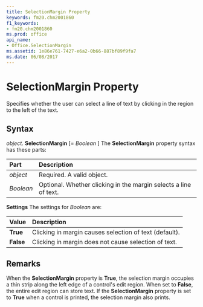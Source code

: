 ```yaml
---
title: SelectionMargin Property
keywords: fm20.chm2001860
f1_keywords:
- fm20.chm2001860
ms.prod: office
api_name:
- Office.SelectionMargin
ms.assetid: 1e86e761-7427-e6a2-0b66-887bf89f9fa7
ms.date: 06/08/2017
---
```



# SelectionMargin Property



Specifies whether the user can select a line of text by clicking in the region to the left of the text.

## Syntax

_object_. **SelectionMargin** [= _Boolean_ ]
The  **SelectionMargin** property syntax has these parts:


|**Part**|**Description**|
|:-----|:-----|
| _object_|Required. A valid object.|
| _Boolean_|Optional. Whether clicking in the margin selects a line of text.|

 **Settings**
The settings for  _Boolean_ are:


|**Value**|**Description**|
|:-----|:-----|
|**True**|Clicking in margin causes selection of text (default).|
|**False**|Clicking in margin does not cause selection of text.|

## Remarks

When the  **SelectionMargin** property is **True**, the selection margin occupies a thin strip along the left edge of a control's edit region. When set to **False**, the entire edit region can store text.
If the  **SelectionMargin** property is set to **True** when a control is printed, the selection margin also prints.

